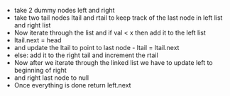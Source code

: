 - take 2 dummy nodes left and right
- take two tail nodes ltail and rtail to keep track of the last node in left list and right list
- Now iterate through the list and if val < x then add it to the left list 
- ltail.next = head
- and update the ltail to point to last node - ltail = ltail.next
- else: add it to the right tail and increment the rtail
- Now after we iterate through the linked list we have to update left to beginning of right
- and right last node to null
- Once everything is done return left.next